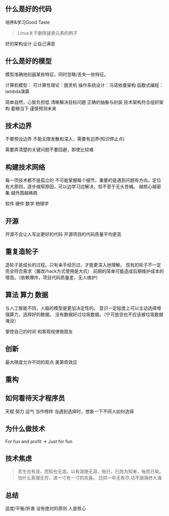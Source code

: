## 什么是好的代码
培养&学习Good Taste
> Linus关于删除链表元素的例子

好的架构设计
让自己满意

## 什么是好的模型
模型准确地刻画某些特征，同时忽略/丢失一些特征。

计算机模型：
  可计算性理论：图灵机
  操作系统设计：冯诺依曼架构
  函数式编程：lambda演算

简单自然，心智负担低
清晰解决目标问题
正确的抽象与封装
技术架构符合组织架构
着眼当下 谨慎预测未来

## 技术边界
不要预设边界
不能无限发散和深入，需要有边界(知识停止点)

需要弄清楚的关键问题不要回避，即使比较难

## 构建技术网络
每一项技术都不是孤立的
不可能掌握每个细节。重要的是遇到问题有方向，定位有大原则，逐步缩窄原因，可以边学习边解决，但不至于无头苍蝇。
越核心越密集 越外围越稀疏

软件 硬件 数学 物理学

## 开源
开源不会让人写出更好的代码
开源项目的代码质量平均更高

## 重复造轮子
造轮子是成长的过程。只有亲手经历过，才能更深入地理解。
现有的轮子不一定完全符合需求（魔改/hack方式使用是大坑）
前期的简单可能造成后期维护成本的增高。（依赖爆炸，项目代码质量差，无人维护）

## 算法 算力 数据
与人工智能不同，人脑的模型是更加决定性的。
意识一定程度上可以主动选择增强算力，选择好的数据。
没有数据好过垃圾数据。（宁可放空也不应该被垃圾数据淹没）

掌控自己的时间
和客观规律做朋友

## 创新
最大限度允许不同的观点
美第奇效应

## 重构

## 如何看待天才程序员
天赋 努力 运气
当作榜样 当遇到选择时，想象一下不同人如何选择

## 为什么做技术
For fun and profit
->
Just for fun

## 技术焦虑
> 吾生也有涯，而知也无涯。以有涯随无涯，殆已，已而为知者，殆而已矣。
> 怕什么真理无穷，进一寸有一寸的欢喜。﻿
> 日拱一卒无有尽,功不唐捐终入海

## 总结
适度/平衡/折衷 没有绝对的原则
人是核心

